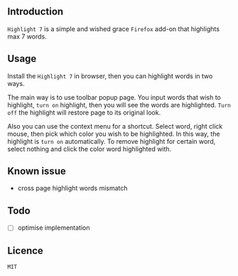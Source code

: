 ## Introduction

`Highlight 7` is a simple and wished grace `Firefox` add-on that highlights max 7 words.

## Usage

Install the `Highlight 7` in browser, then you can highlight words in two ways. 

The main way is to use toolbar popup page. You input words that wish to highlight,  `turn on` highlight, then you will see the  words are highlighted. `Turn off` the highlight will restore page to its original look.

Also you can use the context menu for a shortcut. Select word, right click mouse,  then pick which color you wish to be highlighted. In this way, the highlight is `turn on` automatically. To remove highlight for certain word, select nothing and click the color word highlighted with.



## Known issue

* cross page highlight words mismatch



## Todo

- [ ] optimise implementation



## Licence

`MIT`

